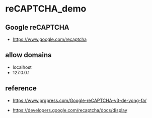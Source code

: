 # reCAPTCHA_demo

## Google reCAPTCHA
- https://www.google.com/recaptcha

## allow domains
- localhost
- 127.0.0.1

## reference
- https://www.prgpress.com/Google-reCAPTCHA-v3-de-yong-fa/

- https://developers.google.com/recaptcha/docs/display
